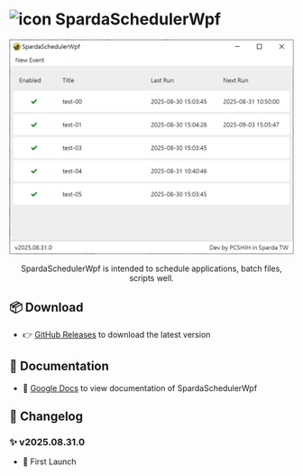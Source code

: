 <h1>
  <img src="https://github.com/pcshih/SpardaSchedulerWpf/raw/main/favicon.ico" alt="icon" width="64">
  SpardaSchedulerWpf
</h1>

<div align="center">
  <img src="https://github.com/pcshih/SpardaSchedulerWpf/raw/main/demo.png" alt="demo" width="700">
  <p>SpardaSchedulerWpf is intended to schedule applications, batch files, scripts well.</p>
</div>

## 📦 Download
- 👉 [GitHub Releases](https://github.com/pcshih/SpardaSchedulerWpf/releases) to download the latest version

## 📖 Documentation
- 📝 [Google Docs](https://docs.google.com/document/d/1XtYJrzKNOF9mIhao14KTM3Uin0MpOalD-OWoaBvmSho/edit?usp=drive_link) to view documentation of SpardaSchedulerWpf

## 📜 Changelog
### ✨ v2025.08.31.0
- 🚀 First Launch
